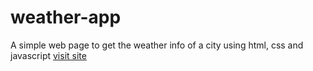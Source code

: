 # weather-app
A simple web page to get the weather info of a city using html, css and javascript
[visit site](https://ahmadridwan2000.github.io/weather-app/)

